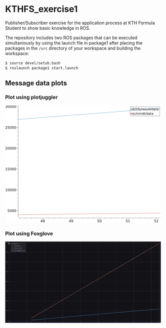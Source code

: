 # KTHFS_exercise1
Publisher/Subscriber exercise for the application process at KTH Formula Student to show basic knowledge in ROS.

The repository includes two ROS packages that can be executed simultaniously by using the launch file in package1 after placing the packages in the `/src` directory of your workspace and building the workspace:

    $ source devel/setub.bash
    $ roslaunch package1 start.launch

## Message data plots
### Plot using plotjuggler
![Msg data plot from plotjuggler](plot_plotjuggler.png)
### Plot using Foxglove
![Msg data plot from Foxglove](plot_foxglove.png)

